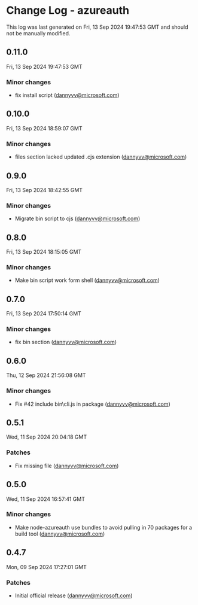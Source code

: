 # Change Log - azureauth

This log was last generated on Fri, 13 Sep 2024 19:47:53 GMT and should not be manually modified.

<!-- Start content -->

## 0.11.0

Fri, 13 Sep 2024 19:47:53 GMT

### Minor changes

- fix install script (dannyvv@microsoft.com)

## 0.10.0

Fri, 13 Sep 2024 18:59:07 GMT

### Minor changes

- files section lacked updated .cjs extension (dannyvv@microsoft.com)

## 0.9.0

Fri, 13 Sep 2024 18:42:55 GMT

### Minor changes

- Migrate bin script to cjs (dannyvv@microsoft.com)

## 0.8.0

Fri, 13 Sep 2024 18:15:05 GMT

### Minor changes

- Make bin script work form shell (dannyvv@microsoft.com)

## 0.7.0

Fri, 13 Sep 2024 17:50:14 GMT

### Minor changes

- fix bin section (dannyvv@microsoft.com)

## 0.6.0

Thu, 12 Sep 2024 21:56:08 GMT

### Minor changes

- Fix #42 include bin\cli.js in package (dannyvv@microsoft.com)

## 0.5.1

Wed, 11 Sep 2024 20:04:18 GMT

### Patches

- Fix missing file (dannyvv@microsoft.com)

## 0.5.0

Wed, 11 Sep 2024 16:57:41 GMT

### Minor changes

- Make node-azureauth use bundles to avoid pulling in 70 packages for a build tool (dannyvv@microsoft.com)

## 0.4.7

Mon, 09 Sep 2024 17:27:01 GMT

### Patches

- Initial official release (dannyvv@microsoft.com)
